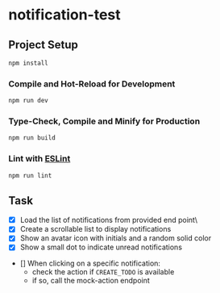 # notification-test

## Project Setup

```sh
npm install
```

### Compile and Hot-Reload for Development

```sh
npm run dev
```

### Type-Check, Compile and Minify for Production

```sh
npm run build
```

### Lint with [ESLint](https://eslint.org/)

```sh
npm run lint
```

## Task

- [x] Load the list of notifications from provided end point\
- [x] Create a scrollable list to display notifications
- [x] Show an avatar icon with initials and a random solid color
- [x] Show a small dot to indicate unread notifications
- [] When clicking on a specific notification:
  - check the action if `CREATE_TODO` is available
  - if so, call the mock-action endpoint
